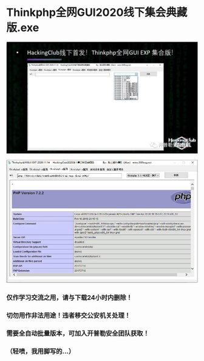 # Thinkphp全网GUI2020线下集会典藏版.exe

![](./img/1.png)

![](./img/2.jpg)

### 仅作学习交流之用，请与下载24小时内删除！

### 切勿用作非法用途！违者移交公安机关处理！

### 需要全自动批量版本，可加入开普勒安全团队获取！

### （轻喷，我用脚写的...）